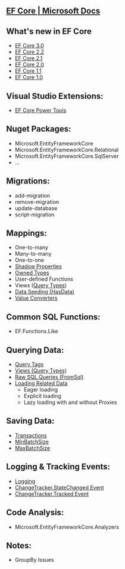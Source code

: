 ## [EF Core | Microsoft Docs](https://docs.microsoft.com/en-us/ef/core/)

## What's new in EF Core
- [EF Core 3.0](https://docs.microsoft.com/en-us/ef/core/what-is-new/ef-core-3.0)
- [EF Core 2.2](https://docs.microsoft.com/en-us/ef/core/what-is-new/ef-core-2.2)
- [EF Core 2.1](https://docs.microsoft.com/en-us/ef/core/what-is-new/ef-core-2.1)
- [EF Core 2.0](https://docs.microsoft.com/en-us/ef/core/what-is-new/ef-core-2.0)
- [EF Core 1.1](https://docs.microsoft.com/en-us/ef/core/what-is-new/ef-core-1.1)
- [EF Core 1.0](https://docs.microsoft.com/en-us/ef/core/what-is-new/ef-core-1.0)

## Visual Studio Extensions:
- [EF Core Power Tools](https://marketplace.visualstudio.com/items?itemName=ErikEJ.EFCorePowerTools)

## Nuget Packages:
- Microsoft.EntityFrameworkCore
- Microsoft.EntityFrameworkCore.Relational
- Microsoft.EntityFrameworkCore.SqlServer
- ...

## Migrations:
- add-migration 
- remove-migration
- update-database
- script-migration

## Mappings:
- One-to-many
- Many-to-many
- One-to-one
- [Shadow Properties](https://docs.microsoft.com/en-us/ef/core/modeling/shadow-properties)
- [Owned Types](https://docs.microsoft.com/en-us/ef/core/modeling/owned-entities)
- User-defined Functions
- Views ([Query Types](https://docs.microsoft.com/en-us/ef/core/modeling/query-types))
- [Data Seeding (HasData)](https://docs.microsoft.com/en-us/ef/core/modeling/data-seeding)
- [Value Converters](https://docs.microsoft.com/en-us/ef/core/modeling/value-conversions)

## Common SQL Functions:
- EF.Functions.Like

## Querying Data:
- [Query Tags](https://docs.microsoft.com/en-us/ef/core/querying/tags)
- [Views (Query Types)](https://docs.microsoft.com/en-us/ef/core/modeling/query-types)
- [Raw SQL Queries (FromSql)](https://docs.microsoft.com/en-us/ef/core/querying/raw-sql)
- [Loading Related Data](https://docs.microsoft.com/en-us/ef/core/querying/related-data)
  + Eager loading
  + Explicit loading
  + Lazy loading with and without Proxies

## Saving Data:
- [Transactions](https://docs.microsoft.com/en-us/ef/core/saving/transactions)
- [MinBatchSize](https://docs.microsoft.com/en-us/dotnet/api/microsoft.entityframeworkcore.infrastructure.relationaloptionsextension.minbatchsize?view=efcore-2.1)
- [MaxBatchSize](https://docs.microsoft.com/en-us/dotnet/api/microsoft.entityframeworkcore.infrastructure.relationaloptionsextension.maxbatchsize?view=efcore-2.1)

## Logging & Tracking Events:
- [Logging](https://docs.microsoft.com/en-us/ef/core/miscellaneous/logging)
- [ChangeTracker.StateChanged Event](https://docs.microsoft.com/en-us/dotnet/api/microsoft.entityframeworkcore.changetracking.changetracker.statechanged?view=efcore-2.1)
- [ChangeTracker.Tracked Event](https://docs.microsoft.com/en-us/dotnet/api/microsoft.entityframeworkcore.changetracking.changetracker.tracked?view=efcore-2.1)

## Code Analysis:
- Microsoft.EntityFrameworkCore.Analyzers

## Notes:
- GroupBy Issues
